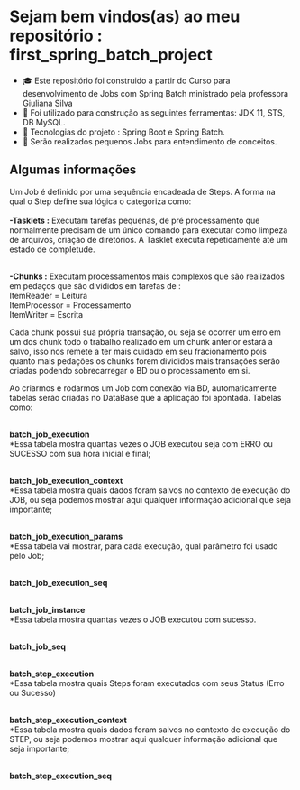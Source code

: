 # Sejam bem vindos(as) ao meu repositório : first_spring_batch_project


- :mortar_board: Este repositório foi construido a partir do Curso para desenvolvimento de Jobs com Spring Batch ministrado pela professora Giuliana Silva  
- :construction: Foi utilizado para construção as seguintes ferramentas: JDK 11, STS, DB MySQL.
- :hammer: Tecnologias do projeto : Spring Boot e Spring Batch.  
- :memo: Serão realizados pequenos Jobs para entendimento de conceitos. 

<h2>Algumas informações</h2>

Um Job é definido por uma sequência encadeada de Steps.
A forma na qual o Step define sua lógica o categoriza como:
<br><br><strong>-Tasklets :</strong> Executam tarefas pequenas, de pré processamento que normalmente precisam de um único comando para executar como limpeza de arquivos, criação de diretórios. A Tasklet executa repetidamente até um estado de completude.

<br><strong>-Chunks :</strong> Executam processamentos mais complexos que são realizados em pedaços que são divididos em tarefas de :
<br>ItemReader = Leitura 
<br>ItemProcessor = Processamento
<br>ItemWriter = Escrita

Cada chunk possui sua própria transação, ou seja se ocorrer um erro em um dos chunk todo o trabalho realizado em um chunk anterior estará a salvo, isso nos remete a ter mais cuidado em seu fracionamento pois quanto mais pedações os chunks forem divididos mais transações serão criadas podendo sobrecarregar o BD ou o processamento em si.


Ao criarmos e rodarmos um Job com conexão via BD, automaticamente tabelas serão criadas no DataBase que a aplicação foi apontada.
		Tabelas como:
		
<br><strong>batch_job_execution</strong> 
<br>*Essa tabela mostra quantas vezes o JOB executou seja com ERRO ou SUCESSO com sua hora inicial e final;

<br><strong>batch_job_execution_context</strong>
<br>*Essa tabela mostra quais dados foram salvos no contexto de execução do JOB, ou seja podemos mostrar aqui qualquer informação adicional que seja importante;

<br><strong>batch_job_execution_params</strong>
<br>*Essa tabela vai mostrar, para cada execução, qual parâmetro foi usado pelo Job;

<br><strong>batch_job_execution_seq</strong>

<br><strong>batch_job_instance</strong>
<br>*Essa tabela mostra quantas vezes o JOB executou com sucesso.

<br><strong>batch_job_seq</strong>

<br><strong>batch_step_execution</strong>
<br>*Essa tabela mostra quais Steps foram executados com seus Status (Erro ou Sucesso)

<br><strong>batch_step_execution_context</strong>
<br>*Essa tabela mostra quais dados foram salvos no contexto de execução do STEP, ou seja podemos mostrar aqui qualquer informação adicional que seja importante;

<br><strong>batch_step_execution_seq


